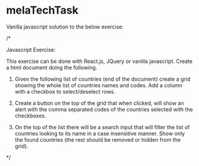 # melaTechTask
Vanilla javascript solution to the below exercise:

/*

Javascript Exercise:

This exercise can be done with React.js, JQuery or vanilla javascript. Create a html document doing the following.

1. Given the following list of countries (end of the document) create a grid showing the whole list of countries names and codes. Add a column with a checkbox to select/deselect rows.

2. Create a button on the top of the grid that when clicked, will show an alert with the comma separated codes of the countries selected with the checkboxes.

3. On the top of the list there will be a search input that will filter the list of countries looking to its name in a case insensitive manner.
Show only the found countries (the rest should be removed or hidden from the grid). 

*/
